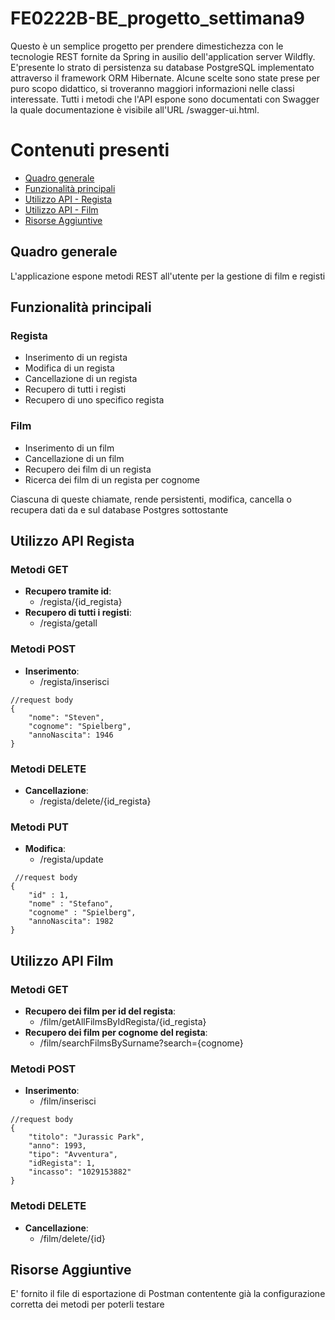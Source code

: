 # FE0222B-BE_progetto_settimana9

Questo è un semplice progetto per prendere dimestichezza con le tecnologie REST fornite da Spring in ausilio dell'application server Wildfly.
E'presente lo strato di persistenza su database PostgreSQL implementato attraverso il framework ORM Hibernate.
Alcune scelte sono state prese per puro scopo didattico, si troveranno maggiori informazioni nelle classi interessate.
Tutti i metodi che l'API espone sono documentati con Swagger la quale documentazione è visibile all'URL /swagger-ui.html.

# Contenuti presenti
- [Quadro generale](#Quadro-generale)
- [Funzionalità principali](#Funzionalità-principali)
- [Utilizzo API - Regista](#Utilizzo-API-Regista)
- [Utilizzo API - Film](#Utilizzo-API-Film)
- [Risorse Aggiuntive](#Risorse-Aggiuntive)

## Quadro generale
L'applicazione espone metodi REST all'utente per la gestione di film e registi

## Funzionalità principali
### Regista
- Inserimento di un regista
- Modifica di un regista
- Cancellazione di un regista
- Recupero di tutti i registi
- Recupero di uno specifico regista

### Film
- Inserimento di un film
- Cancellazione di un film
- Recupero dei film di un regista
- Ricerca dei film di un regista per cognome

Ciascuna di queste chiamate, rende persistenti, modifica, cancella o recupera dati da e sul database Postgres sottostante

## Utilizzo API Regista
### Metodi GET
- **Recupero tramite id**:  
  - /regista/{id_regista}
- **Recupero di tutti i registi**:   
  - /regista/getall

### Metodi POST
- **Inserimento**:
  - /regista/inserisci
```
//request body
{
    "nome": "Steven",
    "cognome": "Spielberg",
    "annoNascita": 1946
}
```
### Metodi DELETE
- **Cancellazione**:
  - /regista/delete/{id_regista}

### Metodi PUT
- **Modifica**:
  - /regista/update
```
 //request body
{
    "id" : 1,
    "nome" : "Stefano",
    "cognome" : "Spielberg",
    "annoNascita": 1982
}
```

## Utilizzo API Film
### Metodi GET
- **Recupero dei film per id del regista**:  
  - /film/getAllFilmsByIdRegista/{id_regista}
- **Recupero dei film per cognome del regista**:
  - /film/searchFilmsBySurname?search={cognome}

### Metodi POST
- **Inserimento**:
  - /film/inserisci
```
//request body
{
    "titolo": "Jurassic Park",
    "anno": 1993,
    "tipo": "Avventura",
    "idRegista": 1,
    "incasso": "1029153882"
}
```
### Metodi DELETE
- **Cancellazione**:
  - /film/delete/{id}

 
 ## Risorse Aggiuntive
 E' fornito il file di esportazione di Postman contentente già la configurazione corretta dei metodi per poterli testare
